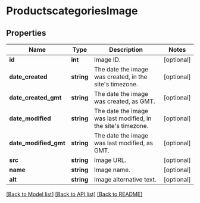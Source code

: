 # ProductscategoriesImage

## Properties
Name | Type | Description | Notes
------------ | ------------- | ------------- | -------------
**id** | **int** | Image ID. | [optional] 
**date_created** | **string** | The date the image was created, in the site&#x27;s timezone. | [optional] 
**date_created_gmt** | **string** | The date the image was created, as GMT. | [optional] 
**date_modified** | **string** | The date the image was last modified, in the site&#x27;s timezone. | [optional] 
**date_modified_gmt** | **string** | The date the image was last modified, as GMT. | [optional] 
**src** | **string** | Image URL. | [optional] 
**name** | **string** | Image name. | [optional] 
**alt** | **string** | Image alternative text. | [optional] 

[[Back to Model list]](../../README.md#documentation-for-models) [[Back to API list]](../../README.md#documentation-for-api-endpoints) [[Back to README]](../../README.md)

